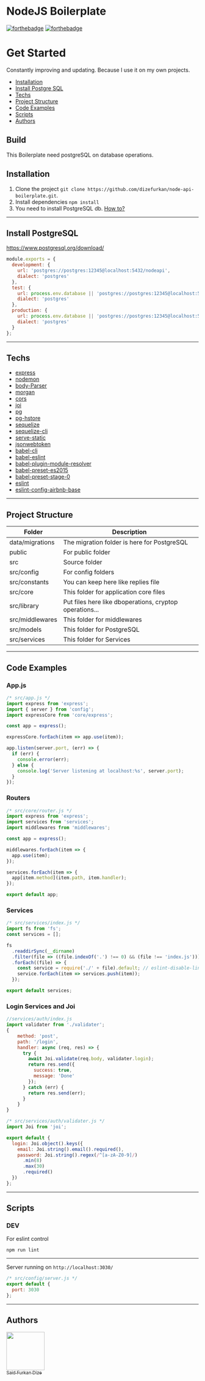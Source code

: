 # NodeJS Boilerplate
[![forthebadge](https://forthebadge.com/images/badges/built-by-developers.svg)](https://forthebadge.com)
[![forthebadge](https://forthebadge.com/images/badges/made-with-javascript.svg)](https://forthebadge.com)

# Get Started
Constantly improving and updating. Because I use it on my own projects.
- [Installation](https://github.com/dizefurkan/node-api-boilerplate#installation)
- [Install Postgre SQL](https://github.com/dizefurkan/node-api-boilerplate#install-postgresql)
- [Techs](https://github.com/dizefurkan/node-api-boilerplate#techs)
- [Project Structure](https://github.com/dizefurkan/node-api-boilerplate#project-structure)
- [Code Examples](https://github.com/dizefurkan/node-api-boilerplate#code-examples)
- [Scripts](https://github.com/dizefurkan/node-api-boilerplate#install-postgresql)
- [Authors](https://github.com/dizefurkan/node-api-boilerplate#authors)

## Build

This Boilerplate need postgreSQL on database operations.

## Installation

1. Clone the project `git clone https://github.com/dizefurkan/node-api-boilerplate.git`.
2. Install dependencies `npm install`
3. You need to install PostgreSQL db. [How to?](https://github.com/dizefurkan/node-api-boilerplate#install-postgresql)

---

## Install PostgreSQL

https://www.postgresql.org/download/
```js
module.exports = {
  development: {
    url: 'postgres://postgres:12345@localhost:5432/nodeapi',
    dialect: 'postgres'
  },
  test: {
    url: process.env.database || 'postgres://postgres:12345@localhost:5432/nodeapi',
    dialect: 'postgres'
  },
  production: {
    url: process.env.database || 'postgres://postgres:12345@localhost:5432/nodeapi',
    dialect: 'postgres'
  }
};

```

---

## Techs
- [express](https://github.com/expressjs/express)
- [nodemon](https://github.com/remy/nodemon)
- [body-Parser](https://github.com/expressjs/body-parser)
- [morgan](https://github.com/expressjs/morgan)
- [cors](https://github.com/expressjs/cors)
- [joi](https://github.com/hapijs/joi)
- [pg](https://www.npmjs.com/package/pg)
- [pg-hstore](https://www.npmjs.com/package/pg-hstore)
- [sequelize](https://www.npmjs.com/package/sequelize)
- [sequelize-cli](https://www.npmjs.com/package/sequelize-cli)
- [serve-static](https://github.com/expressjs/serve-static)
- [jsonwebtoken](https://github.com/auth0/node-jsonwebtoken)
- [babel-cli](https://www.npmjs.com/package/babel-cli)
- [babel-eslint](https://www.npmjs.com/package/babel-eslint)
- [babel-plugin-module-resolver](https://www.npmjs.com/package/babel-plugin-module-resolver)
- [babel-preset-es2015](https://www.npmjs.com/package/babel-preset-es2015)
- [babel-preset-stage-0](https://www.npmjs.com/package/babel-preset-stage-0)
- [eslint](https://www.npmjs.com/package/eslint)
- [eslint-config-airbnb-base](https://www.npmjs.com/package/eslint-config-airbnb-base)
---
## Project Structure
|Folder|Description|
|--|--|
|data/migrations|The migration folder is here for PostgreSQL|
|public|For public folder|
|src|Source folder|
|src/config|For config folders|
|src/constants|You can keep here like replies file|
|src/core|This folder for application core files|
|src/library|Put files here like dboperations, cryptop operations...|
|src/middlewares|This folder for middlewares|
|src/models|This folder for PostgreSQL|
|src/services|This folder for Services|
---
## Code Examples
### App.js
```js
/* src/app.js */
import express from 'express';
import { server } from 'config';
import expressCore from 'core/express';

const app = express();

expressCore.forEach(item => app.use(item));

app.listen(server.port, (err) => {
  if (err) {
    console.error(err);
  } else {
    console.log('Server listening at localhost:%s', server.port);
  }
});
```
### Routers
```js
/* src/core/router.js */
import express from 'express';
import services from 'services';
import middlewares from 'middlewares';

const app = express();

middlewares.forEach(item => {
  app.use(item);
});

services.forEach(item => {
  app[item.method](item.path, item.handler);
});

export default app;
```
### Services
```js
/* src/services/index.js */
import fs from 'fs';
const services = [];

fs
  .readdirSync(__dirname)
  .filter(file => ((file.indexOf('.') !== 0) && (file !== 'index.js')))
  .forEach((file) => {
    const service = require('./' + file).default; // eslint-disable-line
    service.forEach(item => services.push(item));
  });

export default services;
```
### Login Services and Joi
```js
//services/auth/index.js
import validater from './validater';
{
    method: 'post',
    path: '/login',
    handler: async (req, res) => {
      try {
        await Joi.validate(req.body, validater.login);
        return res.send({
          success: true,
          message: 'Done'
        });
      } catch (err) {
        return res.send(err);
      }
    }
}
```
```js
/* src/services/auth/validater.js */
import Joi from 'joi';

export default {
  login: Joi.object().keys({
    email: Joi.string().email().required(),
    password: Joi.string().regex(/^[a-zA-Z0-9]/)
      .min(8)
      .max(30)
      .required()
  })
};
```
---
## Scripts
### DEV
For eslint control
```
npm run lint
```
---
Server running on `http://localhost:3030/`
```js
/* src/config/server.js */
export default {
  port: 3030
};

```
---
## Authors
[<img src="https://avatars1.githubusercontent.com/u/28892291?s=460&v=4" width="100px;"/><br /><sub>Said Furkan Dize</sub>](https://github.com/dizefurkan)<br />

